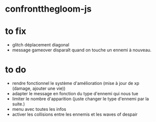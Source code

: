 # confrontthegloom-js

# to fix

- glitch déplacement diagonal
- message gameover disparaît quand on touche un ennemi à nouveau.

# to do

- rendre fonctionnel le système d'amélioration (mise à jour de xp (damage, ajouter une vie))
- adapter le message en fonction du type d'ennemi qui nous tue
- limiter le nombre d'apparition (juste changer le type d'ennemi par la suite.)
- menu avec toutes les infos
- activer les collisions entre les ennemis et les waves of despair
